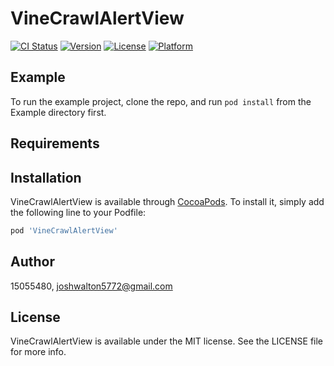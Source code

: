 # VineCrawlAlertView

[![CI Status](https://img.shields.io/travis/15055480/VineCrawlAlertView.svg?style=flat)](https://travis-ci.org/15055480/VineCrawlAlertView)
[![Version](https://img.shields.io/cocoapods/v/VineCrawlAlertView.svg?style=flat)](https://cocoapods.org/pods/VineCrawlAlertView)
[![License](https://img.shields.io/cocoapods/l/VineCrawlAlertView.svg?style=flat)](https://cocoapods.org/pods/VineCrawlAlertView)
[![Platform](https://img.shields.io/cocoapods/p/VineCrawlAlertView.svg?style=flat)](https://cocoapods.org/pods/VineCrawlAlertView)

## Example

To run the example project, clone the repo, and run `pod install` from the Example directory first.

## Requirements

## Installation

VineCrawlAlertView is available through [CocoaPods](https://cocoapods.org). To install
it, simply add the following line to your Podfile:

```ruby
pod 'VineCrawlAlertView'
```

## Author

15055480, joshwalton5772@gmail.com

## License

VineCrawlAlertView is available under the MIT license. See the LICENSE file for more info.
